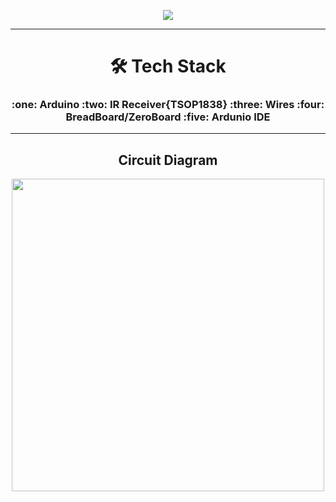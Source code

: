 <p align="center">
 <img  hright=200 src="https://user-images.githubusercontent.com/85047510/125336575-93773100-e36b-11eb-9fc9-098799220a56.jpg">
</p>

<hr>
<!--  
<p align="center">
       
      <img alt="Arduino" src="https://img.shields.io/badge/-Arduino-00979D?style=for-the-badge&logo=Arduino&logoColor=white"/> 
      <img src="https://img.shields.io/badge/Robotics-brown"> 
      <img src="https://img.shields.io/badge/Machine Learning-green"> 
      <img src="https://img.shields.io/badge/IoT-red"> 
      <img src="https://img.shields.io/badge/Computer Vision-magenta"> 
      <img src="https://img.shields.io/badge/Mobile Development-blue"> 
  <img src="https://img.shields.io/badge/Tech Stack-red"> 
</p>
-->
<h1 align=center>🛠 Tech Stack</h1>
<h3 align=center>:one: Arduino  :two: IR Receiver{TSOP1838}  :three: Wires :four: BreadBoard/ZeroBoard  :five: Ardunio IDE</h3>
<hr>
<h2 align=center>Circuit Diagram</h2>
<p align="center">
 <img  height= 500 src="https://user-images.githubusercontent.com/85047510/125340405-100c0e80-e370-11eb-949f-17c2c1f61e6c.png">
</p>
